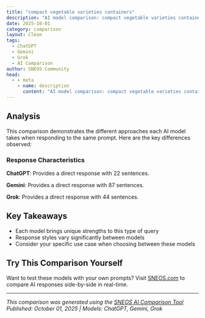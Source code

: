 ```yaml
---
title: "compact vegetable varieties containers"
description: "AI model comparison: compact vegetable varieties containers..."
date: 2025-10-01
category: comparison
layout: Clean
tags:
  - ChatGPT
  - Gemini
  - Grok
  - AI Comparison
author: SNEOS Community
head:
  - - meta
    - name: description
      content: "AI model comparison: compact vegetable varieties containers..."
---
```


<ChatComparison
  title="compact vegetable varieties containers"
  prompt="compact vegetable varieties containers"
  :responses='{
    "ChatGPT": "If you\u0027re looking for compact vegetable varieties suitable for growing in containers, here are some excellent options along with tips for successful container gardening:\n\n### Compact Vegetable Varieties for Containers\n\n1. **Cherry Tomatoes**\n   - Varieties: \u0027Tiny Tim\u0027, \u0027Patio Princess\u0027, \u0027Bush Early Girl\u0027\n   - Description: Small, bushy plants that produce lots of small tomatoes; perfect for containers.\n\n2. **Lettuce**\n   - Varieties: \u0027Tom Thumb\u0027, \u0027Little Gem\u0027, \u0027Buttercrunch\u0027\n   - Description: Compact and fast-growing; ideal for shallow containers.\n\n3. **Radishes**\n   - Varieties: \u0027Cherry Belle\u0027, \u0027French Breakfast\u0027\n   - Description: Small root vegetables that mature quickly.\n\n4. **Carrots**\n   - Varieties: \u0027Little Finger\u0027, \u0027Thumbelina\u0027, \u0027Nantes Half Long\u0027\n   - Description: Small, stump-rooted carrots grow well in deep containers.\n\n5. **Bush Beans**\n   - Varieties: \u0027Blue Lake Bush\u0027, \u0027Contender\u0027\n   - Description: Bush-type beans are compact and don\u2019t require staking.\n\n6. **Peppers**\n   - Varieties: \u0027Jalape\u00F1o\u0027, \u0027Cayenne\u0027, \u0027Mini Bell Peppers\u0027\n   - Description: Many pepper plants are naturally compact and well-suited to pots.\n\n7. **Spinach**\n   - Varieties: \u0027Space\u0027, \u0027Baby\u2019s Leaf\u0027\n   - Description: Quick growing and thrives in containers.\n\n8. **Herbs (Bonus)**\n   - Varieties: Basil, parsley, thyme, chives\n   - Description: Compact and great additions to vegetable gardens in containers.\n\n### Container Gardening Tips\n\n- **Container Size**: Use containers that are at least 8-12 inches deep for root vegetables; larger for tomatoes and peppers.\n- **Soil**: Use high-quality potting mix with good drainage.\n- **Watering**: Containers dry out faster, so water regularly.\n- **Sunlight**: Most vegetables need 6-8 hours of sunlight daily.\n- **Fertilizer**: Use balanced liquid or slow-release fertilizer to keep plants nourished.\n\nWould you like recommendations on specific container sizes or care instructions for any of these vegetables?",
    "Gemini": "Okay, let\u0027s talk about compact vegetable varieties ideal for container gardening.  Container gardening is a fantastic way to grow fresh vegetables even if you have limited space, like a balcony, patio, or small yard. Here\u0027s a breakdown of suitable veggies and some specific varieties, along with considerations for success:\n\n**Key Considerations for Container Vegetable Gardening:**\n\n*   **Container Size:**  The size of your container is crucial.  Generally, larger is better, as it allows for more root development and moisture retention.\n*   **Potting Mix:** Use a high-quality potting mix specifically formulated for containers.  Garden soil is too heavy and doesn\u0027t drain well.\n*   **Drainage:** Ensure your containers have adequate drainage holes.\n*   **Sunlight:**  Most vegetables need at least 6-8 hours of direct sunlight per day.  Choose a sunny location.\n*   **Watering:** Container plants dry out faster than those in the ground. Water regularly, especially during hot weather.  Check the soil moisture daily.\n*   **Fertilizing:** Container plants need regular fertilization because nutrients leach out with watering. Use a balanced liquid fertilizer or slow-release granules.\n*   **Support:**  Some vegetables, like tomatoes and peppers, may need staking or cages to support their growth.\n*   **Pollination:** For fruiting vegetables (tomatoes, peppers, cucumbers, etc.), ensure adequate pollination, especially if grown indoors or in enclosed spaces.  Hand-pollinating may be necessary.\n\n**Compact Vegetable Varieties for Containers:**\n\nHere\u0027s a list, categorized by vegetable type, with some specific variety recommendations:\n\n**1. Tomatoes:**\n\n*   **Bush/Determinate Varieties:** These are naturally compact and don\u0027t require as much pruning. Ideal for smaller containers.\n    *   **\u0027Patio\u0027 Tomato:** A classic for containers, producing small to medium-sized red tomatoes.\n    *   **\u0027Roma\u0027 Tomato:**  A determinate variety excellent for making sauces.\n    *   **\u0027Celebrity\u0027 Tomato:**  A reliable and popular determinate variety.\n    *   **\u0027Tiny Tim\u0027 Tomato:** Very small plant producing cherry tomatoes, great for hanging baskets or small pots.\n    *   **\u0027Tumbling Tom\u0027 Tomato:** A trailing variety, perfect for hanging baskets.\n*   **Indeterminate (Vining) Varieties (with support):** Some indeterminate varieties can be managed in containers with proper pruning and support.  Choose smaller-fruited types.\n    *   **\u0027Cherry Falls\u0027:** A trailing cherry tomato suitable for hanging baskets.\n    *   **\u0027Sun Gold\u0027 Tomato:** Produces exceptionally sweet golden cherry tomatoes (requires good support).\n    *   **\u0027Black Cherry\u0027 Tomato:** Another cherry tomato option with a rich, complex flavor (requires good support).\n\n**2. Peppers:**\n\n*   **Compact Bell Peppers:**\n    *   **\u0027Mini Belle\u0027 Peppers:**  Come in red, yellow, and orange, and are very productive in containers.\n    *   **\u0027Lunchbox\u0027 Peppers:** Similar to Mini Belle, small and sweet.\n    *   **\u0027Patio Bell\u0027 Pepper:** A compact bell pepper specifically bred for containers.\n*   **Compact Hot Peppers:**\n    *   **\u0027Thai Hot\u0027 Peppers:**  Small plants that produce a large quantity of small, very hot peppers.\n    *   **\u0027Jalapeno M\u0027:** a compact jalapeno variety\n    *   **\u0027Cayenne\u0027 Peppers:** Can be grown in containers and produce long, thin, spicy peppers.\n*   **Ornamental Peppers:** Many ornamental peppers are compact and produce colorful, edible (but often spicy) peppers.  They add visual appeal to your container garden.\n\n**3. Lettuce and Salad Greens:**\n\n*   **Loose-Leaf Lettuce:**  These are the easiest to grow in containers because you can harvest leaves as needed without harvesting the entire head.\n    *   **\u0027Black Seeded Simpson\u0027 Lettuce:** A reliable and popular loose-leaf variety.\n    *   **\u0027Red Sails\u0027 Lettuce:** A beautiful red-leaf lettuce that adds color to salads.\n    *   **\u0027Oak Leaf\u0027 Lettuce:**  A mild-flavored lettuce with deeply lobed leaves.\n*   **Butterhead Lettuce:**  Forms a loose head.\n    *   **\u0027Tom Thumb\u0027 Lettuce:**  A very compact butterhead lettuce, ideal for small containers.\n*   **Spinach:**\n    *   \u0027Baby\u0027 Spinach varieties are ideal for container growing.\n\n**4. Herbs:**\n\nMost herbs thrive in containers.  Here are some good choices:\n\n*   **Basil:** \u0027Spicy Globe\u0027 is a compact variety.\n*   **Mint:** Grow mint in its own container, as it can be invasive.\n*   **Chives:**  Easy to grow and adds a mild onion flavor to dishes.\n*   **Parsley:** Both curly and flat-leaf parsley do well in containers.\n*   **Thyme:**  A low-growing herb that\u0027s great for adding flavor to soups and stews.\n*   **Rosemary:** A Mediterranean herb that prefers well-drained soil.\n\n**5. Bush Beans:**\n\n*   **\u0027Bush Blue Lake\u0027 Beans:**  A classic bush bean variety.\n*   **\u0027Contender\u0027 Beans:**  An early-producing bush bean.\n*   **\u0027Provider\u0027 Beans:**  Another reliable bush bean.\n*   **\u0027Royal Burgundy\u0027 Beans:** Attractive purple beans.\n\n**6. Peas:**\n\n*   **\u0027Sugar Ann\u0027 Snap Peas:** A very early and compact snap pea.\n*   **\u0027Little Marvel\u0027 Peas:**  A dwarf pea variety.\n*   **\u0027Tom Thumb\u0027 Peas:** Very compact peas that don\u0027t need support.\n\n**7. Carrots:**\n\n*   **\u0027Thumbelina\u0027 Carrots:**  Round, bite-sized carrots that are perfect for containers.\n*   **\u0027Paris Market\u0027 Carrots:**  Another small, round carrot variety.\n*   **\u0027Short n Sweet\u0027 Carrots:**  Shorter carrot variety.\n\n**8. Radishes:**\n\n*   Radishes are quick-growing and do well in containers. Any variety will work, but smaller varieties are especially well-suited.\n    *   **\u0027Cherry Belle\u0027 Radishes:**  A classic red radish.\n    *   **\u0027French Breakfast\u0027 Radishes:**  Oblong radishes with a mild flavor.\n\n**9. Cucumbers:**\n\n*   **\u0027Spacemaster\u0027 Cucumber:**  A compact bush cucumber.\n*   **\u0027Bush Champion\u0027 Cucumber:** Another compact bush cucumber.\n*   **\u0027Patio Snacker\u0027 Cucumber:** bred for containers.\n*   **\u0027Picklebush\u0027 Cucumber:** Developed for pickling.\n\n**10. Eggplant:**\n\n*   **\u0027Patio Baby\u0027 Eggplant:**  A dwarf eggplant that produces small, glossy black eggplants.\n*   **\u0027Hansel\u0027 and \u0027Gretel\u0027 Eggplant:**  Compact plants with long, slender purple or white eggplants.\n\n**Tips for Choosing Varieties:**\n\n*   **Read Seed Packets/Plant Labels Carefully:**  Pay attention to the plant\u0027s mature size, sun requirements, and days to maturity.\n*   **Look for \u0022Compact,\u0022 \u0022Dwarf,\u0022 \u0022Patio,\u0022 or \u0022Bush\u0022 in the Variety Name:**  These terms often indicate that the variety is suitable for containers.\n*   **Check Reviews:**  See what other gardeners have to say about their experiences growing particular varieties in containers.\n*   **Consider Your Taste Preferences:**  Choose varieties that you and your family enjoy eating.\n\nBy carefully selecting compact varieties and providing proper care, you can create a productive and beautiful container vegetable garden, even in a limited space. Good luck!\n",
    "Grok": "If you\u0027re looking for compact vegetable varieties suitable for container gardening, many vegetables have been bred specifically for small spaces. These varieties are often dwarf, bush, or patio types that thrive in pots, raised beds, or other limited areas. Below is a list of compact vegetable varieties ideal for containers, along with tips for growing them:\n\n### Compact Vegetable Varieties for Containers\n1. **Tomatoes**  \n   - **Varieties**: \u0027Patio Princess\u0027, \u0027Tiny Tim\u0027, \u0027Micro Tom\u0027, \u0027BushSteak\u0027  \n   - **Container Size**: 5-gallon pot or larger (with support for indeterminate types)  \n   - **Tips**: Use a well-draining potting mix, provide a small trellis or cage for support, and ensure 6-8 hours of sunlight.\n\n2. **Peppers**  \n   - **Varieties**: \u0027Lunchbox\u0027, \u0027Cute Stuff\u0027, \u0027Baby Bell\u0027, \u0027Mohawk\u0027  \n   - **Container Size**: 2-3 gallon pot  \n   - **Tips**: Peppers love warmth and full sun. Water consistently, but avoid overwatering to prevent root rot.\n\n3. **Lettuce and Leafy Greens**  \n   - **Varieties**: \u0027Tom Thumb\u0027 (lettuce), \u0027Little Gem\u0027, baby spinach, microgreens  \n   - **Container Size**: Shallow 1-2 gallon containers or trays  \n   - **Tips**: Grow in partial shade during hot weather to prevent bolting. Harvest outer leaves for continuous production.\n\n4. **Carrots**  \n   - **Varieties**: \u0027Paris Market\u0027, \u0027Little Finger\u0027, \u0027Thumbelina\u0027  \n   - **Container Size**: Deep 1-2 gallon pot (at least 12 inches deep)  \n   - **Tips**: Use loose, sandy soil to avoid stunted roots. Keep soil moist during germination.\n\n5. **Radishes**  \n   - **Varieties**: \u0027Cherry Belle\u0027, \u0027Easter Egg\u0027, \u0027French Breakfast\u0027  \n   - **Container Size**: Shallow 1-gallon pot or tray  \n   - **Tips**: Quick-growing (ready in 3-4 weeks). Sow seeds every 2 weeks for a continuous harvest.\n\n6. **Bush Beans**  \n   - **Varieties**: \u0027Blue Lake Bush\u0027, \u0027Contender\u0027, \u0027Topcrop\u0027  \n   - **Container Size**: 2-3 gallon pot  \n   - **Tips**: No support needed for bush varieties. Ensure good drainage and full sun.\n\n7. **Eggplant**  \n   - **Varieties**: \u0027Little Prince\u0027, \u0027Hansel\u0027, \u0027Fairy Tale\u0027  \n   - **Container Size**: 3-5 gallon pot  \n   - **Tips**: Provide heat (they thrive in warm conditions) and stake if needed to support fruit weight.\n\n8. **Cucumbers**  \n   - **Varieties**: \u0027Bush Pickle\u0027, \u0027Spacemaster\u0027, \u0027Patio Snacker\u0027  \n   - **Container Size**: 5-gallon pot with a trellis  \n   - **Tips**: Use a trellis or cage to save space. Keep soil consistently moist.\n\n9. **Zucchini/Summer Squash**  \n   - **Varieties**: \u0027Bush Baby\u0027, \u0027Eight Ball\u0027, \u0027Raven\u0027  \n   - **Container Size**: 5-gallon pot or larger  \n   - **Tips**: These plants still spread, so choose a large container. Hand-pollinate if bees are scarce.\n\n10. **Herbs (Bonus)**  \n    - **Varieties**: Basil (\u0027Spicy Globe\u0027), parsley, chives, thyme  \n    - **Container Size**: Small 1-gallon pots or mixed containers  \n    - **Tips**: Herbs are perfect for small spaces. Place near a sunny window or balcony.\n\n### General Tips for Container Vegetable Gardening\n- **Pot Size**: Ensure the container matches the plant\u0027s root needs. Most compact varieties need at least 1-5 gallons, with drainage holes to prevent waterlogging.\n- **Soil**: Use a high-quality potting mix with good drainage, often mixed with compost for nutrients.\n- **Watering**: Containers dry out faster than ground soil. Water regularly, keeping soil moist but not soggy.\n- **Sunlight**: Most vegetables need 6-8 hours of direct sunlight. Place containers on sunny balconies, patios, or windowsills.\n- **Fertilizer**: Use a balanced, water-soluble fertilizer (e.g., 10-10-10) every 2-4 weeks, as container soil loses nutrients quickly.\n- **Spacing**: Follow seed packet instructions for spacing, even in containers, to avoid overcrowding.\n\nThese compact varieties are widely available at local nurseries, garden centers, or online seed catalogs like Burpee, Johnny\u2019s Selected Seeds, or Baker Creek Heirloom Seeds. With the right care, you can enjoy a productive vegetable garden even in the smallest of spaces! Let me know if you\u0027d like specific variety recommendations or container setups for a particular vegetable."
  }'
  published-date="18:05"
/>

## Analysis

This comparison demonstrates the different approaches each AI model takes when responding to the same prompt. Here are the key differences observed:

### Response Characteristics

**ChatGPT**: Provides a direct response with 22 sentences. 

**Gemini**: Provides a direct response with 87 sentences. 

**Grok**: Provides a direct response with 44 sentences. 

## Key Takeaways

- Each model brings unique strengths to this type of query
- Response styles vary significantly between models
- Consider your specific use case when choosing between these models

## Try This Comparison Yourself

Want to test these models with your own prompts? Visit [SNEOS.com](https://sneos.com) to compare AI responses side-by-side in real-time.

---

*This comparison was generated using the [SNEOS AI Comparison Tool](https://sneos.com)*
*Published: October 01, 2025 | Models: ChatGPT, Gemini, Grok*
